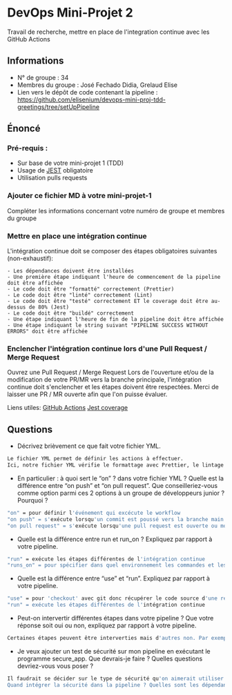 # DevOps Mini-Projet 2
Travail de recherche, mettre en place de l'integration continue avec les GitHub Actions

## Informations
- N° de groupe : 34
- Membres du groupe : José Fechado Didia, Grelaud Elise
- Lien vers le dépôt de code contenant la pipeline : https://github.com/elisenium/devops-mini-proj-tdd-greetings/tree/setUpPipeline

## Énoncé

### Pré-requis :
- Sur base de votre mini-projet 1 (TDD)
- Usage de [JEST](https://jestjs.io/docs/getting-started) obligatoire
- Utilisation pulls requests


### Ajouter ce fichier MD à votre mini-projet-1
Compléter les informations concernant votre numéro de groupe et membres du groupe

### Mettre en place une intégration continue
L'intégration continue doit se composer des étapes obligatoires suivantes (non-exhaustif):

    - Les dépendances doivent être installées
    - Une première étape indiquant l'heure de commencement de la pipeline doit être affichée
    - Le code doit être "formatté" correctement (Prettier)
    - Le code doit être "linté" correctement (Lint)
    - Le code doit être "testé" correctement ET le coverage doit être au-dessus de 80% (Jest)
    - Le code doit être "buildé" correctement
    - Une étape indiquant l'heure de fin de la pipeline doit être affichée
    - Une étape indiquant le string suivant "PIPELINE SUCCESS WITHOUT ERRORS" doit être affichée

### Enclencher l'intégration continue lors d'une Pull Request / Merge Request
Ouvrez une Pull Request / Merge Request 
Lors de l'ouverture et/ou de la modification de votre PR/MR vers la branche principale, l'intégration continue doit s'enclencher et les étapes doivent être respectées.
Merci de laisser une PR / MR ouverte afin que l'on puisse évaluer.


Liens utiles:
[GitHub Actions](https://docs.github.com/fr/actions)
[Jest coverage](https://www.valentinog.com/blog/jest-coverage/)

## Questions

- Décrivez brièvement ce que fait votre fichier YML.
```bash
Le fichier YML permet de définir les actions à effectuer.
Ici, notre fichier YML vérifie le formattage avec Prettier, le lintage avec ESLint tester le code coverage et le build avec Webpack
```
- En particulier : à quoi sert le “on” ? dans votre fichier YML ?  Quelle est la différence entre “on push” et “on pull request”. Que conseilleriez-vous comme option parmi ces 2 options à un groupe de développeurs junior ? Pourquoi ? 
```bash
"on" = pour définir l'événement qui excécute le workflow
"on push" = s'exécute lorsqu'un commit est poussé vers la branche main
"on pull request" = s'exécute lorsqu'une pull request est ouverte ou modifiée
```
- Quelle est la différence entre run et run_on ?  Expliquez par rapport à votre pipeline.  
```bash
"run" = exécute les étapes différentes de l'intégration continue
"runs_on" = pour spécifier dans quel environnement les commandes et les scripts vont être exécutées
```
- Quelle est la différence entre “use” et “run”. Expliquez par rapport à votre pipeline. 
```bash
"use" = pour 'checkout' avec git donc récupérer le code source d'une repo GitHub
"run" = exécute les étapes différentes de l'intégration continue
```
- Peut-on intervertir différentes étapes dans votre pipeline ? Que votre réponse soit oui ou non, expliquez par rapport à votre pipeline. 
```bash
Certaines étapes peuvent être interverties mais d'autres non. Par exemple, si on lint et formate au début, les tests suivants risquent d'échouer par la suite. Il est donc préférable de choisir un certain ordre logique pour éviter que les tests échouent
```
- Je veux ajouter un test de sécurité sur mon pipeline en exécutant le programme secure_app. Que devrais-je faire ?  Quelles questions devriez-vous vous poser ? 
```bash
Il faudrait se décider sur le type de sécurité qu'on aimerait utiliser ainsi que les outils adéquats pour ces tests.
Quand intégrer la sécurité dans la pipeline ? Quelles sont les dépendances dont on a besoin pour exécuter les tests de sécurité ? Comment interpréter/formuler la sortie du test ?
```